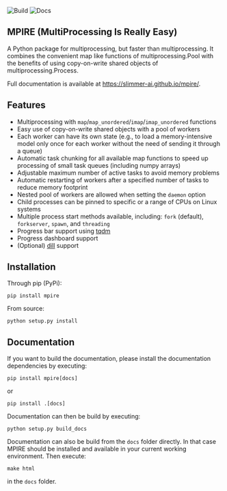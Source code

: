 ![Build](https://github.com/Slimmer-AI/mpire/workflows/Build/badge.svg?branch=master) 
![Docs](https://github.com/Slimmer-AI/mpire/workflows/Docs/badge.svg?branch=master) 

MPIRE (MultiProcessing Is Really Easy)
--------------------------------------

A Python package for multiprocessing, but faster than multiprocessing. It combines the convenient map like functions
of multiprocessing.Pool with the benefits of using copy-on-write shared objects of multiprocessing.Process.

Full documentation is available at https://slimmer-ai.github.io/mpire/.

Features
--------

- Multiprocessing with ``map``/``map_unordered``/``imap``/``imap_unordered`` functions
- Easy use of copy-on-write shared objects with a pool of workers
- Each worker can have its own state (e.g., to load a memory-intensive model only once for each worker without the
  need of sending it through a queue)
- Automatic task chunking for all available map functions to speed up processing of small task queues (including numpy
  arrays)
- Adjustable maximum number of active tasks to avoid memory problems
- Automatic restarting of workers after a specified number of tasks to reduce memory footprint
- Nested pool of workers are allowed when setting the ``daemon`` option
- Child processes can be pinned to specific or a range of CPUs on Linux systems
- Multiple process start methods available, including: ``fork`` (default), ``forkserver``, ``spawn``, and ``threading``
- Progress bar support using [tqdm](https://tqdm.github.io/)
- Progress dashboard support
- (Optional) [dill](https://pypi.org/project/dill/) support


Installation
------------

Through pip (PyPi):

```
pip install mpire
```

From source:

```
python setup.py install
```

Documentation
-------------

If you want to build the documentation, please install the documentation dependencies by executing:

```
pip install mpire[docs]
```

or 

```
pip install .[docs]
```

Documentation can then be build by executing:

```
python setup.py build_docs
```

Documentation can also be build from the ``docs`` folder directly. In that case MPIRE should be installed and available
in your current working environment. Then execute:

```
make html
```

in the ``docs`` folder.

